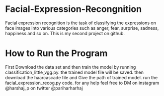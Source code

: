 # Facial-Expression-Recongnition
Facial expression recognition is the task of classifying the expressions on face images into various categories such as anger, fear, surprise, sadness, happiness and so on.
This is my second project on github.
# How to Run the Program
First Download the data set and then train the model by running classification_little_vgg.py.
the trained model file will be saved.
then download the haarcascade file and Give the path of trained model.
run the facial_expression_recog.py code.
for any help feel free to DM
on instagram @harshaj_p
on twitter @pariharharhaj
